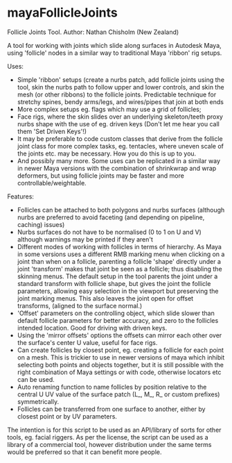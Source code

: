 # mayaFollicleJoints
Follicle Joints Tool.
Author: Nathan Chisholm (New Zealand)

A tool for working with joints which slide along surfaces in Autodesk Maya, using 'follicle' nodes in a similar way to traditional Maya 'ribbon' rig setups.

Uses:
  - Simple 'ribbon' setups (create a nurbs patch, add follicle joints using the tool, skin the nurbs path to follow upper and lower controls, and skin the mesh (or other ribbons) to the follicle joints. Predictable technique for stretchy spines, bendy arms/legs, and wires/pipes that join at both ends
  - More complex setups eg. flags which may use a grid of follicles;
  - Face rigs, where the skin slides over an underlying skeleton/teeth proxy nurbs shape with the use of eg. driven keys (Don't let me hear you call them 'Set Driven Keys'!)
  - It may be preferable to code custom classes that derive from the follicle joint class for more complex tasks, eg. tentacles, where uneven scale of the joints etc. may be necessary. How you do this is up to you.
  - And possibly many more. Some uses can be replicated in a similar way in newer Maya versions with the combination of shrinkwrap and wrap deformers, but using follicle joints may be faster and more controllable/weightable.
 
Features:
  - Follicles can be attached to both polygons and nurbs surfaces (although nurbs are preferred to avoid faceting (and depending on pipeline, caching) issues)
  - Nurbs surfaces do not have to be normalised (0 to 1 on U and V) although warnings may be printed if they aren't
  - Different modes of working with follicles in terms of hierarchy. As Maya in some versions uses a different RMB marking menu when clicking on a joint than when on a follicle, parenting a follicle 'shape' directly under a joint 'transform' makes that joint be seen as a follicle; thus disabling the skinning menus.
    The default setup in the tool parents the joint under a standard transform with follicle shape, but gives the joint the follicle parameters, allowing easy selection in the viewport but preserving the joint marking menus. This also leaves the joint open for offset transforms, (aligned to the surface normal.)
  - 'Offset' parameters on the controlling object, which slide slower than default follicle parameters for better accuracy, and zero to the follicles intended location. Good for driving with driven keys.
  - Using the 'mirror offsets' options the offsets can mirror each other over the surface's center U value, useful for face rigs.
  - Can create follicles by closest point, eg. creating a follicle for each point on a mesh. This is trickier to use in newer versions of maya which inhibit selecting both points and objects together, but it is still possible with the right combination of Maya settings or with code, otherwise locators etc can be used.
  - Auto renaming function to name follicles by position relative to the central U UV value of the surface patch (L_, M_, R_ or custom prefixes) symmetrically.
  - Follicles can be transferred from one surface to another, either by closest point or by UV parameters.
 
The intention is for this script to be used as an API/library of sorts for other tools, eg. facial riggers. As per the license, the script can be used as a library of a commercial tool, however distribution under the same terms would be preferred so that it can benefit more people.
